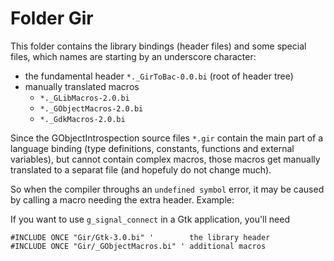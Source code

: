 Folder Gir
==========

This folder contains the library bindings (header files) and some
special files, which names are starting by an underscore character:

- the fundamental header `*._GirToBac-0.0.bi` (root of header tree)
- manually translated macros
    * `*._GLibMacros-2.0.bi`
    * `*._GObjectMacros-2.0.bi`
    * `*._GdkMacros-2.0.bi`

Since the GObjectIntrospection source files `*.gir` contain the main
part of a language binding (type definitions, constants, functions and
external variables), but cannot contain complex macros, those macros get
manually translated to a separat file (and hopefuly do not change much).

So when the compiler throughs an `undefined symbol` error, it may be
caused by calling a macro needing the extra header. Example:

If you want to use `g_signal_connect` in a Gtk application, you'll need

    #INCLUDE ONCE "Gir/Gtk-3.0.bi" '        the library header
    #INCLUDE ONCE "Gir/_GObjectMacros.bi" ' additional macros
